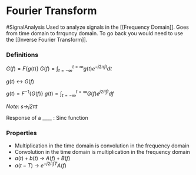 # Fourier Transform
#SignalAnalysis 
Used to analyze signals in the [[Frequency Domain]].
Goes from time domain to frrquncy domain. To go back you would need to use the [[Inverse Fourier Transform]].

### Definitions
$G(f)=F\{g(t)\}$
$G(f)=\int _{t=-\infty}^{t=\infty}g(t)e^{-j2\pi ft}dt$

$g(t)$ <-> $G(f)$

$g(t)=F^{-1}\{G(f)\}$
$g(t)=\int _{t=-\infty}^{t=\infty}G(f)e^{j2\pi ft}df$

*Note: $s$->$j2\pi t$*

Response of a ____ : Sinc function

### Properties
- Multiplication in the time domain is convolution in the frequency domain
- Convolution in the time domain is multiplication in the frequency domain
- $a(t)+b(t)$ -> $A(f)+B(f)$
- $a(t-T)$ -> $e^{-j2\pi fT}A(f)$
